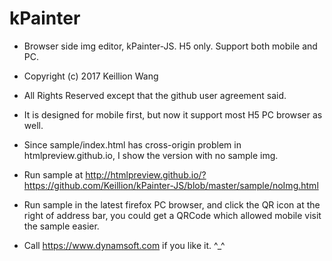 # kPainter
 
 - Browser side img editor, kPainter-JS. H5 only. Support both mobile and PC.
 
 - Copyright (c) 2017 Keillion Wang
 - All Rights Reserved except that the github user agreement said.
 
 - It is designed for mobile first, but now it support most H5 PC browser as well.
 - Since sample/index.html has cross-origin problem in htmlpreview.github.io, I show the version with no sample img. 
 - Run sample at http://htmlpreview.github.io/?https://github.com/Keillion/kPainter-JS/blob/master/sample/noImg.html
 - Run sample in the latest firefox PC browser, and click the QR icon at the right of address bar, you could get a QRCode which allowed mobile visit the sample easier.
 
 - Call https://www.dynamsoft.com if you like it. ^_^
